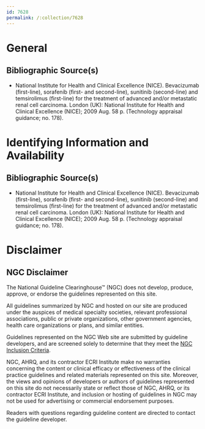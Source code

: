 ```yaml
---
id: 7628
permalink: /:collection/7628
---
```


# General

## Bibliographic Source(s)

- National Institute for Health and Clinical Excellence (NICE). Bevacizumab (first-line), sorafenib (first- and second-line), sunitinib (second-line) and temsirolimus (first-line) for the treatment of advanced and/or metastatic renal cell carcinoma. London (UK): National Institute for Health and Clinical Excellence (NICE); 2009 Aug. 58 p. (Technology appraisal guidance; no. 178).

# Identifying Information and Availability

## Bibliographic Source(s)

- National Institute for Health and Clinical Excellence (NICE). Bevacizumab (first-line), sorafenib (first- and second-line), sunitinib (second-line) and temsirolimus (first-line) for the treatment of advanced and/or metastatic renal cell carcinoma. London (UK): National Institute for Health and Clinical Excellence (NICE); 2009 Aug. 58 p. (Technology appraisal guidance; no. 178).

# Disclaimer

## NGC Disclaimer

The National Guideline Clearinghouse™ (NGC) does not develop, produce, approve, or endorse the guidelines represented on this site.

All guidelines summarized by NGC and hosted on our site are produced under the auspices of medical specialty societies, relevant professional associations, public or private organizations, other government agencies, health care organizations or plans, and similar entities.

Guidelines represented on the NGC Web site are submitted by guideline developers, and are screened solely to determine that they meet the [NGC Inclusion Criteria](/help-and-about/summaries/inclusion-criteria).

NGC, AHRQ, and its contractor ECRI Institute make no warranties concerning the content or clinical efficacy or effectiveness of the clinical practice guidelines and related materials represented on this site. Moreover, the views and opinions of developers or authors of guidelines represented on this site do not necessarily state or reflect those of NGC, AHRQ, or its contractor ECRI Institute, and inclusion or hosting of guidelines in NGC may not be used for advertising or commercial endorsement purposes.

Readers with questions regarding guideline content are directed to contact the guideline developer.


